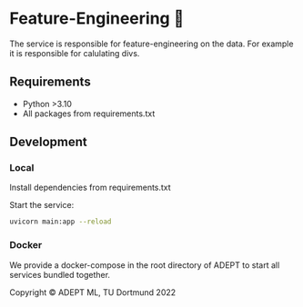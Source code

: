 # Feature-Engineering 🔎

The service is responsible for feature-engineering on the data. For example it is responsible for calulating divs.

## Requirements

+ Python >3.10
+ All packages from requirements.txt

## Development

### Local

Install dependencies from requirements.txt

Start the service:

```sh
uvicorn main:app --reload
```

### Docker

We provide a docker-compose in the root directory of ADEPT to start all services bundled together.

Copyright © ADEPT ML, TU Dortmund 2022